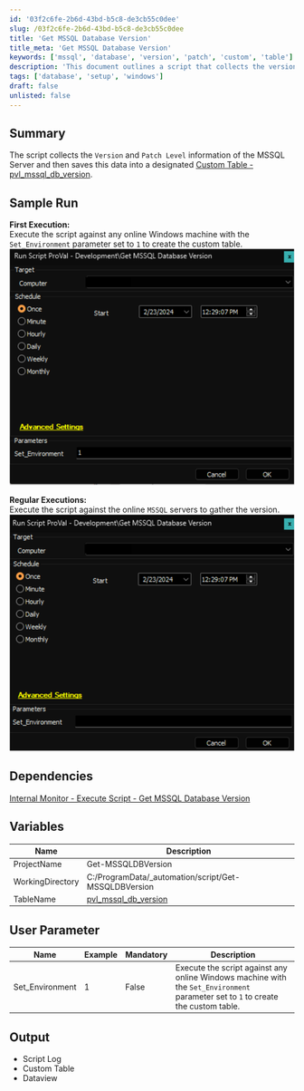 ```yaml
---
id: '03f2c6fe-2b6d-43bd-b5c8-de3cb55c0dee'
slug: /03f2c6fe-2b6d-43bd-b5c8-de3cb55c0dee
title: 'Get MSSQL Database Version'
title_meta: 'Get MSSQL Database Version'
keywords: ['mssql', 'database', 'version', 'patch', 'custom', 'table']
description: 'This document outlines a script that collects the version and patch level information of the MSSQL Server, saving this data into a designated custom table called pvl_mssql_db_version. It includes instructions for execution, dependencies, variables, user parameters, and expected output.'
tags: ['database', 'setup', 'windows']
draft: false
unlisted: false
---
```


## Summary

The script collects the `Version` and `Patch Level` information of the MSSQL Server and then saves this data into a designated [Custom Table - pvl_mssql_db_version](/docs/e0ec87f6-0624-40db-ac6b-1b7d823e6b37).

## Sample Run

**First Execution:**  
Execute the script against any online Windows machine with the `Set_Environment` parameter set to `1` to create the custom table.  
![First Execution](../../../static/img/docs/03f2c6fe-2b6d-43bd-b5c8-de3cb55c0dee/image_1.png)

**Regular Executions:**  
Execute the script against the online `MSSQL` servers to gather the version.  
![Regular Executions](../../../static/img/docs/03f2c6fe-2b6d-43bd-b5c8-de3cb55c0dee/image_2.png)

## Dependencies

[Internal Monitor - Execute Script - Get MSSQL Database Version](/docs/d7ad7eb3-8f39-4798-a80c-f0a6cdae7213)

## Variables

| Name              | Description                                           |
|-------------------|-------------------------------------------------------|
| ProjectName       | Get-MSSQLDBVersion                                   |
| WorkingDirectory   | C:/ProgramData/_automation/script/Get-MSSQLDBVersion |
| TableName         | [pvl_mssql_db_version](/docs/e0ec87f6-0624-40db-ac6b-1b7d823e6b37) |

## User Parameter

| Name              | Example | Mandatory | Description                                                                                                         |
|-------------------|---------|-----------|---------------------------------------------------------------------------------------------------------------------|
| Set_Environment    | 1       | False     | Execute the script against any online Windows machine with the `Set_Environment` parameter set to `1` to create the custom table. |

## Output

- Script Log
- Custom Table
- Dataview

